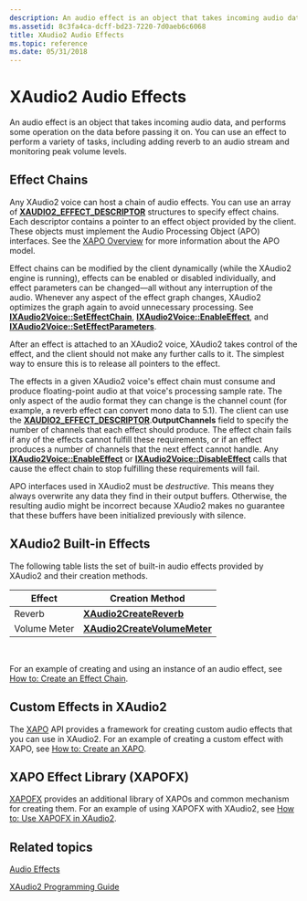 ```yaml
---
description: An audio effect is an object that takes incoming audio data, and performs some operation on the data before passing it on. You can use an effect to perform a variety of tasks, including adding reverb to an audio stream and monitoring peak volume levels.
ms.assetid: 8c3fa4ca-dcff-bd23-7220-7d0aeb6c6068
title: XAudio2 Audio Effects
ms.topic: reference
ms.date: 05/31/2018
---
```


# XAudio2 Audio Effects

An audio effect is an object that takes incoming audio data, and performs some operation on the data before passing it on. You can use an effect to perform a variety of tasks, including adding reverb to an audio stream and monitoring peak volume levels.

## Effect Chains

Any XAudio2 voice can host a chain of audio effects. You can use an array of [**XAUDIO2\_EFFECT\_DESCRIPTOR**](/windows/desktop/api/xaudio2/ns-xaudio2-xaudio2_effect_descriptor) structures to specify effect chains. Each descriptor contains a pointer to an effect object provided by the client. These objects must implement the Audio Processing Object (APO) interfaces. See the [XAPO Overview](xapo-overview.md) for more information about the APO model.

Effect chains can be modified by the client dynamically (while the XAudio2 engine is running), effects can be enabled or disabled individually, and effect parameters can be changed—all without any interruption of the audio. Whenever any aspect of the effect graph changes, XAudio2 optimizes the graph again to avoid unnecessary processing. See [**IXAudio2Voice::SetEffectChain**](/windows/win32/api/xaudio2/nf-xaudio2-ixaudio2voice-seteffectchain), [**IXAudio2Voice::EnableEffect**](/windows/win32/api/xaudio2/nf-xaudio2-ixaudio2voice-enableeffect), and [**IXAudio2Voice::SetEffectParameters**](/windows/win32/api/xaudio2/nf-xaudio2-ixaudio2voice-seteffectparameters).

After an effect is attached to an XAudio2 voice, XAudio2 takes control of the effect, and the client should not make any further calls to it. The simplest way to ensure this is to release all pointers to the effect.

The effects in a given XAudio2 voice's effect chain must consume and produce floating-point audio at that voice's processing sample rate. The only aspect of the audio format they can change is the channel count (for example, a reverb effect can convert mono data to 5.1). The client can use the [**XAUDIO2\_EFFECT\_DESCRIPTOR**](/windows/desktop/api/xaudio2/ns-xaudio2-xaudio2_effect_descriptor).**OutputChannels** field to specify the number of channels that each effect should produce. The effect chain fails if any of the effects cannot fulfill these requirements, or if an effect produces a number of channels that the next effect cannot handle. Any [**IXAudio2Voice::EnableEffect**](/windows/win32/api/xaudio2/nf-xaudio2-ixaudio2voice-enableeffect) or [**IXAudio2Voice::DisableEffect**](/windows/win32/api/xaudio2/nf-xaudio2-ixaudio2voice-disableeffect) calls that cause the effect chain to stop fulfilling these requirements will fail.

APO interfaces used in XAudio2 must be *destructive*. This means they always overwrite any data they find in their output buffers. Otherwise, the resulting audio might be incorrect because XAudio2 makes no guarantee that these buffers have been initialized previously with silence.

## XAudio2 Built-in Effects

The following table lists the set of built-in audio effects provided by XAudio2 and their creation methods. 

| Effect       | Creation Method                                              |
|--------------|--------------------------------------------------------------|
| Reverb       | [**XAudio2CreateReverb**](/windows/desktop/api/xaudio2fx/nf-xaudio2fx-xaudio2createreverb)           |
| Volume Meter | [**XAudio2CreateVolumeMeter**](/windows/desktop/api/xaudio2fx/nf-xaudio2fx-xaudio2createvolumemeter) |



 

For an example of creating and using an instance of an audio effect, see [How to: Create an Effect Chain](how-to--create-an-effect-chain.md).

## Custom Effects in XAudio2

The [XAPO](xapo-overview.md) API provides a framework for creating custom audio effects that you can use in XAudio2. For an example of creating a custom effect with XAPO, see [How to: Create an XAPO](how-to--create-an-xapo.md).

## XAPO Effect Library (XAPOFX)

[XAPOFX](xapofx-overview.md) provides an additional library of XAPOs and common mechanism for creating them. For an example of using XAPOFX with XAudio2, see [How to: Use XAPOFX in XAudio2](how-to--use-xapofx-in-xaudio2.md).

## Related topics

<dl> <dt>

[Audio Effects](audio-effects.md)
</dt> <dt>

[XAudio2 Programming Guide](programming-guide.md)
</dt> </dl>

 

 
